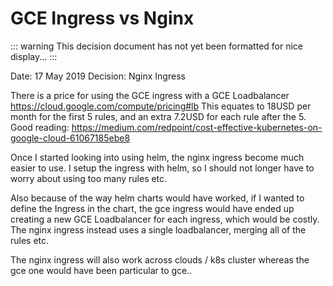 # GCE Ingress vs Nginx

::: warning
This decision document has not yet been formatted for nice display...
:::

Date: 17 May 2019
Decision: Nginx Ingress

There is a price for using the GCE ingress with a GCE Loadbalancer
https://cloud.google.com/compute/pricing#lb
This equates to 18USD per month for the first 5 rules, and an extra 7.2USD for each rule after the 5.
Good reading: https://medium.com/redpoint/cost-effective-kubernetes-on-google-cloud-61067185ebe8

Once I started looking into using helm, the nginx ingress become much easier to use.
I setup the ingress with helm, so I should not longer have to worry about using too
many rules etc.

Also because of the way helm charts would have worked, if I wanted to define the Ingress
in the chart, the gce ingress would have ended up creating a new GCE Loadbalancer for each
ingress, which would be costly.
The nginx ingress instead uses a single loadbalancer, merging all of the rules etc.

The nginx ingress will also work across clouds / k8s cluster whereas the gce one would
have been particular to gce..
